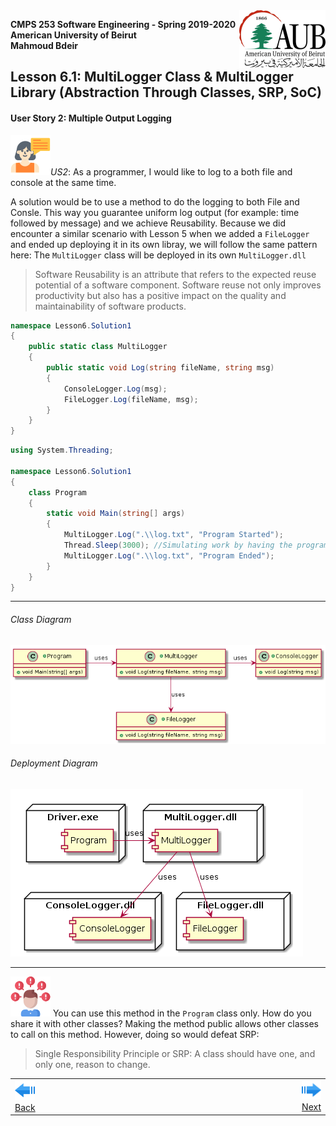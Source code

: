 <img style="float: right;" src="../../../Images/aublogosmall.png"> 

**CMPS 253 Software Engineering - Spring 2019-2020 \
American University of Beirut \
Mahmoud Bdeir**


## Lesson 6.1: MultiLogger Class & MultiLogger Library (Abstraction Through Classes, SRP, SoC)

#### User Story 2: Multiple Output Logging
![user story](../../../Images/userstory.png 'User Story')*US2*: As a programmer, I would like to log to a both file and console at the same time.

A solution would be to use a method to do the logging to both File and Consle. This way you guarantee uniform log output (for example: time followed by message) and we achieve Reusability. Because we did encounter a similar scenario with Lesson 5 when we added a `FileLogger` and ended up deploying it in its own libray, we will follow the same pattern here: The `MultiLogger` class will be deployed in its own `MultiLogger.dll`
> Software Reusability is an attribute that refers to the expected reuse potential of a software component. Software reuse not only improves productivity but also has a positive impact on the quality and maintainability of software products.

```C#
namespace Lesson6.Solution1
{
    public static class MultiLogger
    {
        public static void Log(string fileName, string msg)
        {
            ConsoleLogger.Log(msg);
            FileLogger.Log(fileName, msg);
        }
    }
}
```

```C#
using System.Threading;

namespace Lesson6.Solution1
{
	class Program
	{
		static void Main(string[] args)
		{
			MultiLogger.Log(".\\log.txt", "Program Started");
			Thread.Sleep(3000); //Simulating work by having the program sleep for 3 seconds
			MultiLogger.Log(".\\log.txt", "Program Ended");
		}
	}
}
```
_____

###### Class Diagram
![Lesson 6 Class Diagram](../PlantUML/Class-Diagram.png)
###### Deployment Diagram
![Lesson 6 Deployment Diagram](../PlantUML/Deployment-Diagram.png)

____
![problem icon](../../../Images/problem.png 'Problem') You can use this method in the `Program` class only. How do you share it with other classes? Making the method public allows other classes to call on this method. However, doing so would defeat SRP:
> Single Responsibility Principle or SRP: A class should have one, and only one, reason to change.

<table style='width=100%;'>
<tr>
<td><a href="../../../tree/master/Lesson%2001%20Inline%20Logging"><img src='../../../Images/leftarrow.png'> Back</a></td>
<td width="100%"></td>
<td><a href="../../../tree/master/Lesson%2003%20Logger%20Class"><img src='../../../Images/rightarrow.png'> Next</a></td>
</tr>
</table>
